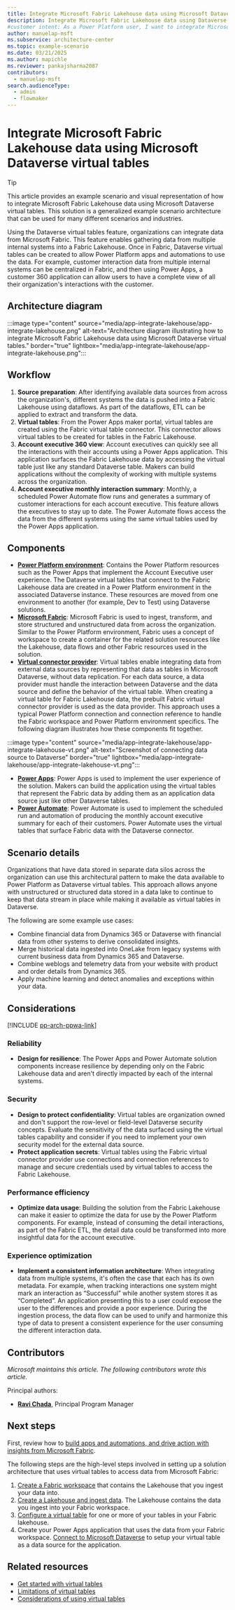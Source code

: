 ```yaml
---
title: ​​Integrate Microsoft Fabric Lakehouse data using Microsoft Dataverse virtual tables
description: Integrate Microsoft Fabric Lakehouse data using Dataverse virtual tables to gather data from multiple internal systems for Power Platform apps and flows.
#customer intent: As a Power Platform user, I want to integrate Microsoft Fabric Lakehouse data using Microsoft Dataverse virtual tables so that I can gather data from multiple internal systems for use in Power Apps or Power Automate.
author: manuelap-msft
ms.subservice: architecture-center
ms.topic: example-scenario
ms.date: 03/21/2025
ms.author: mapichle
ms.reviewer: pankajsharma2087
contributors:
  - manuelap-msft
search.audienceType:
  - admin
  - flowmaker
---
```


# ​​Integrate Microsoft Fabric Lakehouse data using Microsoft Dataverse virtual tables

> [!TIP]
> This article provides an example scenario and visual representation of how to integrate Microsoft Fabric Lakehouse data using Microsoft Dataverse virtual tables. This solution is a generalized example scenario architecture that can be used for many different scenarios and industries.

Using the Dataverse virtual tables feature, organizations can integrate data from Microsoft Fabric. This feature enables gathering data from multiple internal systems into a Fabric Lakehouse. Once in Fabric, Dataverse virtual tables can be created to allow Power Platform apps and automations to use the data. For example, customer interaction data from multiple internal systems can be centralized in Fabric, and then using Power Apps, a customer 360 application can allow users to have a complete view of all their organization's interactions with the customer.



## Architecture diagram

:::image type="content" source="media/app-integrate-lakehouse/app-integrate-lakehouse.png" alt-text="Architecture diagram illustrating how to integrate Microsoft Fabric Lakehouse data using Microsoft Dataverse virtual tables." border="true" lightbox="media/app-integrate-lakehouse/app-integrate-lakehouse.png":::

## Workflow

1. **Source preparation**: After identifying available data sources from across the organization's, different systems the data is pushed into a Fabric Lakehouse using dataflows. As part of the dataflows, ETL can be applied to extract and transform the data.  
1. **Virtual tables**: From the Power Apps maker portal, virtual tables are created using the Fabric virtual table connector. This connector allows virtual tables to be created for tables in the Fabric Lakehouse.  
1. **Account executive 360 view**: Account executives can quickly see all the interactions with their accounts using a Power Apps application. This application surfaces the Fabric Lakehouse data by accessing the virtual table just like any standard Dataverse table. Makers can build applications without the complexity of working with multiple systems across the organization.
1. **Account executive monthly interaction summary**: Monthly, a scheduled Power Automate flow runs and generates a summary of customer interactions for each account executive. This feature allows the executives to stay up to date. The Power Automate flows access the data from the different systems using the same virtual tables used by the Power Apps application.

## Components

- **[Power Platform environment](/power-platform/admin/environments-overview)**: Contains the Power Platform resources such as the Power Apps that implement the Account Executive user experience. The Dataverse virtual tables that connect to the Fabric Lakehouse data are created in a Power Platform environment in the associated Dataverse instance. These resources are moved from one environment to another (for example, Dev to Test) using Dataverse solutions.
- **[Microsoft Fabric](/fabric/fundamentals/microsoft-fabric-overview)**: Microsoft Fabric is used to ingest, transform, and store structured and unstructured data from across the organization.  Similar to the Power Platform environment, Fabric uses a concept of workspace to create a container for the related solution resources like the Lakehouse, data flows and other Fabric resources used in the solution.
- **[Virtual connector provider](/power-apps/maker/data-platform/create-virtual-tables-using-connectors?tabs=fabric)**: Virtual tables enable integrating data from external data sources by representing that data as tables in Microsoft Dataverse, without data replication. For each data source, a data provider must handle the interaction between Dataverse and the data source and define the behavior of the virtual table. When creating a virtual table for Fabric Lakehouse data, the prebuilt Fabric virtual connector provider is used as the data provider. This approach uses a typical Power Platform connection and connection reference to handle the Fabric workspace and Power Platform environment specifics. The following diagram illustrates how these components fit together.

:::image type="content" source="media/app-integrate-lakehouse/app-integrate-lakehouse-vt.png" alt-text="Screenshot of connecting data source to Dataverse" border="true" lightbox="media/app-integrate-lakehouse/app-integrate-lakehouse-vt.png":::

- **[Power Apps](/power-apps/)**: Power Apps is used to implement the user experience of the solution. Makers can build the application using the virtual tables that represent the Fabric data by adding them as an application data source just like other Dataverse tables.
- **[Power Automate](/power-automate/)**: Power Automate is used to implement the scheduled run and automation of producing the monthly account executive summary for each of their customers. Power Automate uses the virtual tables that surface Fabric data with the Dataverse connector.

## Scenario details

Organizations that have data stored in separate data silos across the organization can use this architectural pattern to make the data available to Power Platform as Dataverse virtual tables. This approach allows anyone with unstructured or structured data stored in a data lake to continue to keep that data stream in place while making it available as virtual tables in Dataverse.

The following are some example use cases:

- Combine financial data from Dynamics 365 or Dataverse with financial data from other systems to derive consolidated insights.
- Merge historical data ingested into OneLake from legacy systems with current business data from Dynamics 365 and Dataverse.
- Combine weblogs and telemetry data from your website with product and order details from Dynamics 365.
- Apply machine learning and detect anomalies and exceptions within your data.

## Considerations

[!INCLUDE [pp-arch-ppwa-link](../../includes/pp-arch-ppwa-link.md)]

### Reliability

- **Design for resilience**: The Power Apps and Power Automate solution components increase resilience by depending only on the Fabric Lakehouse data and aren't directly impacted by each of the internal systems.

### Security

- **Design to protect confidentiality**: Virtual tables are organization owned and don't support the row-level or field-level Dataverse security concepts. Evaluate the sensitivity of the data surfaced using the virtual tables capability and consider if you need to implement your own security model for the external data source.
- **Protect application secrets**: Virtual tables using the Fabric virtual connector provider use connections and connection references to manage and secure credentials used by virtual tables to access the Fabric Lakehouse.

### Performance efficiency

- **Optimize data usage**: Building the solution from the Fabric Lakehouse can make it easier to optimize the data for use by the Power Platform components. For example, instead of consuming the detail interactions, as part of the Fabric ETL, the detail data could be transformed into more insightful data for the account executive.

### Experience optimization

- **Implement a consistent information architecture**: When integrating data from multiple systems, it's often the case that each has its own metadata. For example, when tracking interactions one system might mark an interaction as “Successful” while another system stores it as “Completed”. An application presenting this to a user could expose the user to the differences and provide a poor experience. During the ingestion process, the data flow can be used to unify and harmonize this type of data to present a consistent experience for the user consuming the different interaction data.

## Contributors

_Microsoft maintains this article. The following contributors wrote this article._

Principal authors:

- **[Ravi Chada](https://www.linkedin.com/in/ravi-chada/)**, Principal Program Manager

## Next steps

First, review how to [build apps and automations, and drive action with insights from Microsoft Fabric](/power-apps/maker/data-platform/azure-synapse-link-build-apps-with-fabric).

The following steps are the high-level steps involved in setting up a solution architecture that uses virtual tables to access data from Microsoft Fabric:

1. [Create a Fabric workspace](/fabric/data-engineering/tutorial-lakehouse-get-started) that contains the Lakehouse that you ingest your data into.
1. [Create a Lakehouse and ingest data](/fabric/data-engineering/tutorial-build-lakehouse). The Lakehouse contains the data you ingest into your Fabric workspace. 
1. [Configure a virtual table](/power-apps/maker/data-platform/azure-synapse-link-build-apps-with-fabric#create-a-virtual-table-with-fabric-data) for one or more of your tables in your Fabric lakehouse.
1. Create your Power Apps application that uses the data from your Fabric workspace. [Connect to Microsoft Dataverse](/power-apps/maker/canvas-apps/connections/connection-common-data-service) to setup your virtual table as a data source for the application.

## Related resources

- [Get started with virtual tables](/power-apps/developer/data-platform/virtual-entities/get-started-ve)
- [Limitations of virtual tables](/power-apps/developer/data-platform/virtual-entities/get-started-ve#limitations-of-virtual-tables)
- [Considerations of using virtual tables](/power-apps/maker/data-platform/create-edit-virtual-entities#considerations-when-you-use-virtual-tables)
